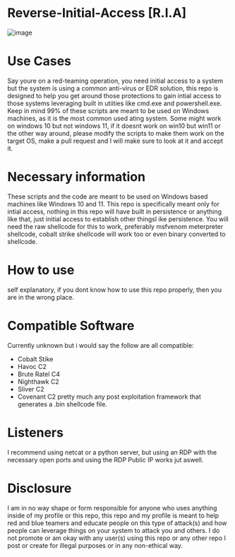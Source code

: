# Reverse-Initial-Access [R.I.A]
![image](https://github.com/user-attachments/assets/4311bcd1-4933-4d32-b447-c7b9ca7b7d1c)

# Use Cases
Say youre on a red-teaming operation, you need initial access to a system but the system is using a common anti-virus or EDR solution, this repo is designed to help you get around those protections to gain intial access to those systems leveraging built in utiities like cmd.exe and powershell.exe.
Keep in mind 99% of these scripts are meant to be used on Windows machines, as it is the most common used ating system. Some might work on windows 10 but not windows 11, if it doesnt work on win10 but win11 or the other way around, please modify the scripts to make them work on the target OS, make a pull request and I will make sure to look at it and accept it.

# Necessary information
These scripts and the code are meant to be used on Windows based machines like Windows 10 and 11.
This repo is specifically meant only for intial access, nothing in this repo will have built in persistence or anything like that, just initial access to establish other thingsl ike persistence.
You will need the raw shellcode for this to work, preferably msfvenom meterpreter shellcode, cobalt strike shellcode will work too or even binary converted to shellcode.

# How to use
self explanatory, if you dont know how to use this repo properly, then you are in the wrong place.

# Compatible Software
Currently unknown but i would say the follow are all compatible:
* Cobalt Stike
* Havoc C2
* Brute Ratel C4
* Nighthawk C2
* Sliver C2
* Covenant C2
pretty much any post exploitation framework that generates a .bin shellcode file. 

# Listeners
I recommend using netcat or a python server, but using an RDP with the necessary open ports and using the RDP Public IP works jut aswell.


# Disclosure
I am in no way shape or form responsible for anyone who uses anything inside of my profile or this repo, this repo and my profile is meant to help red and blue teamers and educate people on this type of attack(s) and how people can leverage things on your system to attack you and others. I do not promote or am okay with any user(s) using this repo or any other repo I post or create for illegal purposes or in any non-ethical way.
